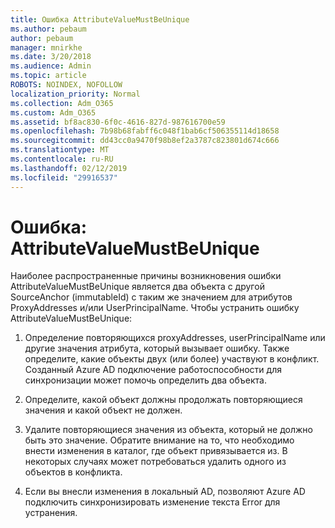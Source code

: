 ```yaml
---
title: Ошибка AttributeValueMustBeUnique
ms.author: pebaum
author: pebaum
manager: mnirkhe
ms.date: 3/20/2018
ms.audience: Admin
ms.topic: article
ROBOTS: NOINDEX, NOFOLLOW
localization_priority: Normal
ms.collection: Adm_O365
ms.custom: Adm_O365
ms.assetid: bf8ac830-6f0c-4616-827d-987616700e59
ms.openlocfilehash: 7b98b68fabff6c048f1bab6cf506355114d18658
ms.sourcegitcommit: dd43cc0a9470f98b8ef2a3787c823801d674c666
ms.translationtype: MT
ms.contentlocale: ru-RU
ms.lasthandoff: 02/12/2019
ms.locfileid: "29916537"
---
```

# <a name="error-attributevaluemustbeunique"></a>Ошибка: AttributeValueMustBeUnique

Наиболее распространенные причины возникновения ошибки AttributeValueMustBeUnique является два объекта с другой SourceAnchor (immutableId) с таким же значением для атрибутов ProxyAddresses и/или UserPrincipalName. Чтобы устранить ошибку AttributeValueMustBeUnique:
  
1. Определение повторяющихся proxyAddresses, userPrincipalName или другие значения атрибута, который вызывает ошибку. Также определите, какие объекты двух (или более) участвуют в конфликт. Созданный Azure AD подключение работоспособности для синхронизации может помочь определить два объекта.
    
2. Определите, какой объект должны продолжать повторяющиеся значения и какой объект не должен.
    
3. Удалите повторяющиеся значения из объекта, который не должно быть это значение. Обратите внимание на то, что необходимо внести изменения в каталог, где объект привязывается из. В некоторых случаях может потребоваться удалить одного из объектов в конфликта.
    
4. Если вы внесли изменения в локальный AD, позволяют Azure AD подключить синхронизировать изменение текста Error для устранения.
    

